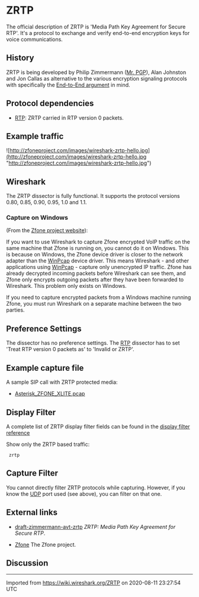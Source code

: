 # ZRTP

The official description of ZRTP is 'Media Path Key Agreement for Secure RTP'. It's a protocol to exchange and verify end-to-end encryption keys for voice communications.

## History

ZRTP is being developed by Philip Zimmermann ([Mr. PGP](http://en.wikipedia.org/wiki/Philip_Zimmermann)), Alan Johnston and Jon Callas as alternative to the various encryption signaling protocols with specifically the [End-to-End argument](http://en.wikipedia.org/wiki/End-to-end_argument) in mind.

## Protocol dependencies

  - [RTP](/RTP): ZRTP carried in RTP version 0 packets.

## Example traffic

![http://zfoneproject.com/images/wireshark-zrtp-hello.jpg](http://zfoneproject.com/images/wireshark-zrtp-hello.jpg "http://zfoneproject.com/images/wireshark-zrtp-hello.jpg")

## Wireshark

The ZRTP dissector is fully functional. It supports the protocol versions 0.80, 0.85, 0.90, 0.95, 1.0 and 1.1.

### Capture on Windows

(From the [Zfone project website](http://zfoneproject.com/wireshark.html)):

If you want to use Wireshark to capture Zfone encrypted VoIP traffic on the same machine that Zfone is running on, you cannot do it on Windows. This is because on Windows, the Zfone device driver is closer to the network adapter than the [WinPcap](/WinPcap) device driver. This means Wireshark - and other applications using [WinPcap](/WinPcap) - capture only unencrypted IP traffic. Zfone has already decrypted incoming packets before Wireshark can see them, and Zfone only encrypts outgoing packets after they have been forwarded to Wireshark. This problem only exists on Windows.

If you need to capture encrypted packets from a Windows machine running Zfone, you must run Wireshark on a separate machine between the two parties.

## Preference Settings

The dissector has no preference settings. The [RTP](/RTP) dissector has to set 'Treat RTP version 0 packets as' to 'Invalid or ZRTP'.

## Example capture file

A sample SIP call with ZRTP protected media:

  - [Asterisk\_ZFONE\_XLITE.pcap](uploads/__moin_import__/attachments/SampleCaptures/Asterisk_ZFONE_XLITE.pcap "Asterisk_ZFONE_XLITE.pcap")

## Display Filter

A complete list of ZRTP display filter fields can be found in the [display filter reference](http://www.wireshark.org/docs/dfref/z/zrtp.html)

Show only the ZRTP based traffic:

``` 
 zrtp 
```

## Capture Filter

You cannot directly filter ZRTP protocols while capturing. However, if you know the [UDP](/UDP) port used (see above), you can filter on that one.

## External links

  - [draft-zimmermann-avt-zrtp](http://tools.ietf.org/html/draft-zimmermann-avt-zrtp) *ZRTP: Media Path Key Agreement for Secure RTP*.

  - [Zfone](http://zfoneproject.com/) The Zfone project.

## Discussion

---

Imported from https://wiki.wireshark.org/ZRTP on 2020-08-11 23:27:54 UTC

